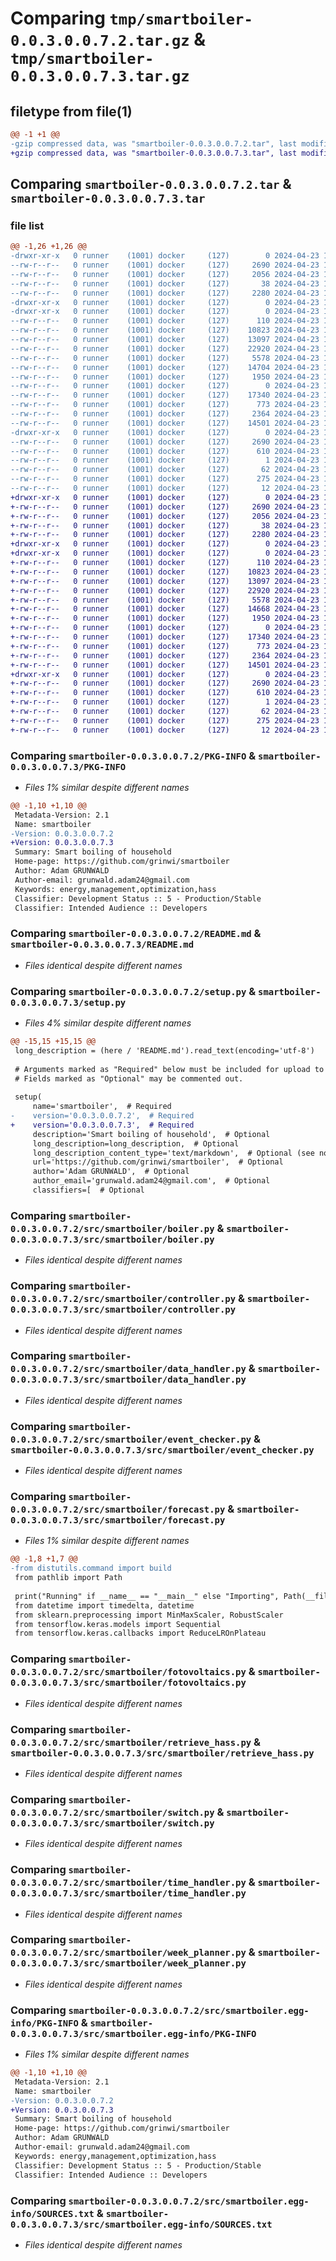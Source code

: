 # Comparing `tmp/smartboiler-0.0.3.0.0.7.2.tar.gz` & `tmp/smartboiler-0.0.3.0.0.7.3.tar.gz`

## filetype from file(1)

```diff
@@ -1 +1 @@
-gzip compressed data, was "smartboiler-0.0.3.0.0.7.2.tar", last modified: Tue Apr 23 19:24:11 2024, max compression
+gzip compressed data, was "smartboiler-0.0.3.0.0.7.3.tar", last modified: Tue Apr 23 19:56:28 2024, max compression
```

## Comparing `smartboiler-0.0.3.0.0.7.2.tar` & `smartboiler-0.0.3.0.0.7.3.tar`

### file list

```diff
@@ -1,26 +1,26 @@
-drwxr-xr-x   0 runner    (1001) docker     (127)        0 2024-04-23 19:24:11.660982 smartboiler-0.0.3.0.0.7.2/
--rw-r--r--   0 runner    (1001) docker     (127)     2690 2024-04-23 19:24:11.660982 smartboiler-0.0.3.0.0.7.2/PKG-INFO
--rw-r--r--   0 runner    (1001) docker     (127)     2056 2024-04-23 19:24:08.000000 smartboiler-0.0.3.0.0.7.2/README.md
--rw-r--r--   0 runner    (1001) docker     (127)       38 2024-04-23 19:24:11.660982 smartboiler-0.0.3.0.0.7.2/setup.cfg
--rw-r--r--   0 runner    (1001) docker     (127)     2280 2024-04-23 19:24:09.000000 smartboiler-0.0.3.0.0.7.2/setup.py
-drwxr-xr-x   0 runner    (1001) docker     (127)        0 2024-04-23 19:24:11.656982 smartboiler-0.0.3.0.0.7.2/src/
-drwxr-xr-x   0 runner    (1001) docker     (127)        0 2024-04-23 19:24:11.660982 smartboiler-0.0.3.0.0.7.2/src/smartboiler/
--rw-r--r--   0 runner    (1001) docker     (127)      110 2024-04-23 19:24:08.000000 smartboiler-0.0.3.0.0.7.2/src/smartboiler/__init__.py
--rw-r--r--   0 runner    (1001) docker     (127)    10823 2024-04-23 19:24:08.000000 smartboiler-0.0.3.0.0.7.2/src/smartboiler/boiler.py
--rw-r--r--   0 runner    (1001) docker     (127)    13097 2024-04-23 19:24:08.000000 smartboiler-0.0.3.0.0.7.2/src/smartboiler/controller.py
--rw-r--r--   0 runner    (1001) docker     (127)    22920 2024-04-23 19:24:08.000000 smartboiler-0.0.3.0.0.7.2/src/smartboiler/data_handler.py
--rw-r--r--   0 runner    (1001) docker     (127)     5578 2024-04-23 19:24:08.000000 smartboiler-0.0.3.0.0.7.2/src/smartboiler/event_checker.py
--rw-r--r--   0 runner    (1001) docker     (127)    14704 2024-04-23 19:24:08.000000 smartboiler-0.0.3.0.0.7.2/src/smartboiler/forecast.py
--rw-r--r--   0 runner    (1001) docker     (127)     1950 2024-04-23 19:24:08.000000 smartboiler-0.0.3.0.0.7.2/src/smartboiler/fotovoltaics.py
--rw-r--r--   0 runner    (1001) docker     (127)        0 2024-04-23 19:24:08.000000 smartboiler-0.0.3.0.0.7.2/src/smartboiler/main.py
--rw-r--r--   0 runner    (1001) docker     (127)    17340 2024-04-23 19:24:08.000000 smartboiler-0.0.3.0.0.7.2/src/smartboiler/retrieve_hass.py
--rw-r--r--   0 runner    (1001) docker     (127)      773 2024-04-23 19:24:08.000000 smartboiler-0.0.3.0.0.7.2/src/smartboiler/switch.py
--rw-r--r--   0 runner    (1001) docker     (127)     2364 2024-04-23 19:24:08.000000 smartboiler-0.0.3.0.0.7.2/src/smartboiler/time_handler.py
--rw-r--r--   0 runner    (1001) docker     (127)    14501 2024-04-23 19:24:08.000000 smartboiler-0.0.3.0.0.7.2/src/smartboiler/week_planner.py
-drwxr-xr-x   0 runner    (1001) docker     (127)        0 2024-04-23 19:24:11.660982 smartboiler-0.0.3.0.0.7.2/src/smartboiler.egg-info/
--rw-r--r--   0 runner    (1001) docker     (127)     2690 2024-04-23 19:24:11.000000 smartboiler-0.0.3.0.0.7.2/src/smartboiler.egg-info/PKG-INFO
--rw-r--r--   0 runner    (1001) docker     (127)      610 2024-04-23 19:24:11.000000 smartboiler-0.0.3.0.0.7.2/src/smartboiler.egg-info/SOURCES.txt
--rw-r--r--   0 runner    (1001) docker     (127)        1 2024-04-23 19:24:11.000000 smartboiler-0.0.3.0.0.7.2/src/smartboiler.egg-info/dependency_links.txt
--rw-r--r--   0 runner    (1001) docker     (127)       62 2024-04-23 19:24:11.000000 smartboiler-0.0.3.0.0.7.2/src/smartboiler.egg-info/entry_points.txt
--rw-r--r--   0 runner    (1001) docker     (127)      275 2024-04-23 19:24:11.000000 smartboiler-0.0.3.0.0.7.2/src/smartboiler.egg-info/requires.txt
--rw-r--r--   0 runner    (1001) docker     (127)       12 2024-04-23 19:24:11.000000 smartboiler-0.0.3.0.0.7.2/src/smartboiler.egg-info/top_level.txt
+drwxr-xr-x   0 runner    (1001) docker     (127)        0 2024-04-23 19:56:28.492168 smartboiler-0.0.3.0.0.7.3/
+-rw-r--r--   0 runner    (1001) docker     (127)     2690 2024-04-23 19:56:28.492168 smartboiler-0.0.3.0.0.7.3/PKG-INFO
+-rw-r--r--   0 runner    (1001) docker     (127)     2056 2024-04-23 19:56:07.000000 smartboiler-0.0.3.0.0.7.3/README.md
+-rw-r--r--   0 runner    (1001) docker     (127)       38 2024-04-23 19:56:28.492168 smartboiler-0.0.3.0.0.7.3/setup.cfg
+-rw-r--r--   0 runner    (1001) docker     (127)     2280 2024-04-23 19:56:22.000000 smartboiler-0.0.3.0.0.7.3/setup.py
+drwxr-xr-x   0 runner    (1001) docker     (127)        0 2024-04-23 19:56:28.492168 smartboiler-0.0.3.0.0.7.3/src/
+drwxr-xr-x   0 runner    (1001) docker     (127)        0 2024-04-23 19:56:28.492168 smartboiler-0.0.3.0.0.7.3/src/smartboiler/
+-rw-r--r--   0 runner    (1001) docker     (127)      110 2024-04-23 19:56:07.000000 smartboiler-0.0.3.0.0.7.3/src/smartboiler/__init__.py
+-rw-r--r--   0 runner    (1001) docker     (127)    10823 2024-04-23 19:56:07.000000 smartboiler-0.0.3.0.0.7.3/src/smartboiler/boiler.py
+-rw-r--r--   0 runner    (1001) docker     (127)    13097 2024-04-23 19:56:07.000000 smartboiler-0.0.3.0.0.7.3/src/smartboiler/controller.py
+-rw-r--r--   0 runner    (1001) docker     (127)    22920 2024-04-23 19:56:07.000000 smartboiler-0.0.3.0.0.7.3/src/smartboiler/data_handler.py
+-rw-r--r--   0 runner    (1001) docker     (127)     5578 2024-04-23 19:56:07.000000 smartboiler-0.0.3.0.0.7.3/src/smartboiler/event_checker.py
+-rw-r--r--   0 runner    (1001) docker     (127)    14668 2024-04-23 19:56:07.000000 smartboiler-0.0.3.0.0.7.3/src/smartboiler/forecast.py
+-rw-r--r--   0 runner    (1001) docker     (127)     1950 2024-04-23 19:56:07.000000 smartboiler-0.0.3.0.0.7.3/src/smartboiler/fotovoltaics.py
+-rw-r--r--   0 runner    (1001) docker     (127)        0 2024-04-23 19:56:07.000000 smartboiler-0.0.3.0.0.7.3/src/smartboiler/main.py
+-rw-r--r--   0 runner    (1001) docker     (127)    17340 2024-04-23 19:56:07.000000 smartboiler-0.0.3.0.0.7.3/src/smartboiler/retrieve_hass.py
+-rw-r--r--   0 runner    (1001) docker     (127)      773 2024-04-23 19:56:07.000000 smartboiler-0.0.3.0.0.7.3/src/smartboiler/switch.py
+-rw-r--r--   0 runner    (1001) docker     (127)     2364 2024-04-23 19:56:07.000000 smartboiler-0.0.3.0.0.7.3/src/smartboiler/time_handler.py
+-rw-r--r--   0 runner    (1001) docker     (127)    14501 2024-04-23 19:56:07.000000 smartboiler-0.0.3.0.0.7.3/src/smartboiler/week_planner.py
+drwxr-xr-x   0 runner    (1001) docker     (127)        0 2024-04-23 19:56:28.492168 smartboiler-0.0.3.0.0.7.3/src/smartboiler.egg-info/
+-rw-r--r--   0 runner    (1001) docker     (127)     2690 2024-04-23 19:56:28.000000 smartboiler-0.0.3.0.0.7.3/src/smartboiler.egg-info/PKG-INFO
+-rw-r--r--   0 runner    (1001) docker     (127)      610 2024-04-23 19:56:28.000000 smartboiler-0.0.3.0.0.7.3/src/smartboiler.egg-info/SOURCES.txt
+-rw-r--r--   0 runner    (1001) docker     (127)        1 2024-04-23 19:56:28.000000 smartboiler-0.0.3.0.0.7.3/src/smartboiler.egg-info/dependency_links.txt
+-rw-r--r--   0 runner    (1001) docker     (127)       62 2024-04-23 19:56:28.000000 smartboiler-0.0.3.0.0.7.3/src/smartboiler.egg-info/entry_points.txt
+-rw-r--r--   0 runner    (1001) docker     (127)      275 2024-04-23 19:56:28.000000 smartboiler-0.0.3.0.0.7.3/src/smartboiler.egg-info/requires.txt
+-rw-r--r--   0 runner    (1001) docker     (127)       12 2024-04-23 19:56:28.000000 smartboiler-0.0.3.0.0.7.3/src/smartboiler.egg-info/top_level.txt
```

### Comparing `smartboiler-0.0.3.0.0.7.2/PKG-INFO` & `smartboiler-0.0.3.0.0.7.3/PKG-INFO`

 * *Files 1% similar despite different names*

```diff
@@ -1,10 +1,10 @@
 Metadata-Version: 2.1
 Name: smartboiler
-Version: 0.0.3.0.0.7.2
+Version: 0.0.3.0.0.7.3
 Summary: Smart boiling of household
 Home-page: https://github.com/grinwi/smartboiler
 Author: Adam GRUNWALD
 Author-email: grunwald.adam24@gmail.com
 Keywords: energy,management,optimization,hass
 Classifier: Development Status :: 5 - Production/Stable
 Classifier: Intended Audience :: Developers
```

### Comparing `smartboiler-0.0.3.0.0.7.2/README.md` & `smartboiler-0.0.3.0.0.7.3/README.md`

 * *Files identical despite different names*

### Comparing `smartboiler-0.0.3.0.0.7.2/setup.py` & `smartboiler-0.0.3.0.0.7.3/setup.py`

 * *Files 4% similar despite different names*

```diff
@@ -15,15 +15,15 @@
 long_description = (here / 'README.md').read_text(encoding='utf-8')
 
 # Arguments marked as "Required" below must be included for upload to PyPI.
 # Fields marked as "Optional" may be commented out.
 
 setup(
     name='smartboiler',  # Required
-    version='0.0.3.0.0.7.2',  # Required
+    version='0.0.3.0.0.7.3',  # Required
     description='Smart boiling of household',  # Optional
     long_description=long_description,  # Optional
     long_description_content_type='text/markdown',  # Optional (see note above)
     url='https://github.com/grinwi/smartboiler',  # Optional
     author='Adam GRUNWALD',  # Optional
     author_email='grunwald.adam24@gmail.com',  # Optional
     classifiers=[  # Optional
```

### Comparing `smartboiler-0.0.3.0.0.7.2/src/smartboiler/boiler.py` & `smartboiler-0.0.3.0.0.7.3/src/smartboiler/boiler.py`

 * *Files identical despite different names*

### Comparing `smartboiler-0.0.3.0.0.7.2/src/smartboiler/controller.py` & `smartboiler-0.0.3.0.0.7.3/src/smartboiler/controller.py`

 * *Files identical despite different names*

### Comparing `smartboiler-0.0.3.0.0.7.2/src/smartboiler/data_handler.py` & `smartboiler-0.0.3.0.0.7.3/src/smartboiler/data_handler.py`

 * *Files identical despite different names*

### Comparing `smartboiler-0.0.3.0.0.7.2/src/smartboiler/event_checker.py` & `smartboiler-0.0.3.0.0.7.3/src/smartboiler/event_checker.py`

 * *Files identical despite different names*

### Comparing `smartboiler-0.0.3.0.0.7.2/src/smartboiler/forecast.py` & `smartboiler-0.0.3.0.0.7.3/src/smartboiler/forecast.py`

 * *Files 1% similar despite different names*

```diff
@@ -1,8 +1,7 @@
-from distutils.command import build
 from pathlib import Path
 
 print("Running" if __name__ == "__main__" else "Importing", Path(__file__).resolve())
 from datetime import timedelta, datetime
 from sklearn.preprocessing import MinMaxScaler, RobustScaler
 from tensorflow.keras.models import Sequential
 from tensorflow.keras.callbacks import ReduceLROnPlateau
```

### Comparing `smartboiler-0.0.3.0.0.7.2/src/smartboiler/fotovoltaics.py` & `smartboiler-0.0.3.0.0.7.3/src/smartboiler/fotovoltaics.py`

 * *Files identical despite different names*

### Comparing `smartboiler-0.0.3.0.0.7.2/src/smartboiler/retrieve_hass.py` & `smartboiler-0.0.3.0.0.7.3/src/smartboiler/retrieve_hass.py`

 * *Files identical despite different names*

### Comparing `smartboiler-0.0.3.0.0.7.2/src/smartboiler/switch.py` & `smartboiler-0.0.3.0.0.7.3/src/smartboiler/switch.py`

 * *Files identical despite different names*

### Comparing `smartboiler-0.0.3.0.0.7.2/src/smartboiler/time_handler.py` & `smartboiler-0.0.3.0.0.7.3/src/smartboiler/time_handler.py`

 * *Files identical despite different names*

### Comparing `smartboiler-0.0.3.0.0.7.2/src/smartboiler/week_planner.py` & `smartboiler-0.0.3.0.0.7.3/src/smartboiler/week_planner.py`

 * *Files identical despite different names*

### Comparing `smartboiler-0.0.3.0.0.7.2/src/smartboiler.egg-info/PKG-INFO` & `smartboiler-0.0.3.0.0.7.3/src/smartboiler.egg-info/PKG-INFO`

 * *Files 1% similar despite different names*

```diff
@@ -1,10 +1,10 @@
 Metadata-Version: 2.1
 Name: smartboiler
-Version: 0.0.3.0.0.7.2
+Version: 0.0.3.0.0.7.3
 Summary: Smart boiling of household
 Home-page: https://github.com/grinwi/smartboiler
 Author: Adam GRUNWALD
 Author-email: grunwald.adam24@gmail.com
 Keywords: energy,management,optimization,hass
 Classifier: Development Status :: 5 - Production/Stable
 Classifier: Intended Audience :: Developers
```

### Comparing `smartboiler-0.0.3.0.0.7.2/src/smartboiler.egg-info/SOURCES.txt` & `smartboiler-0.0.3.0.0.7.3/src/smartboiler.egg-info/SOURCES.txt`

 * *Files identical despite different names*

